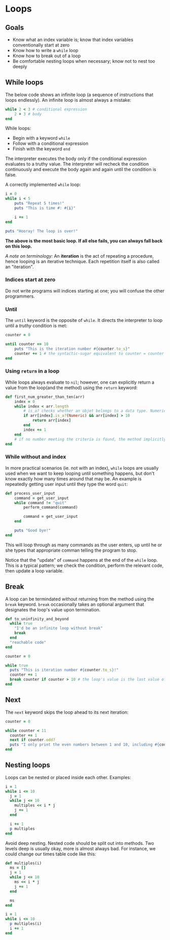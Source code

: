 # Loops

## Goals

* Know what an index variable is; know that index variables conventionally start at zero
* Know how to write a `while` loop
* Know how to break out of a loop 
* Be comfortable nesting loops when necessary; know not to nest too deeply

## While loops

The below code shows an infinite loop (a sequence of instructions that loops  endlessly). An infinite loop is almost always a mistake:

```ruby
while 2 < 3 # conditional expression
    2 + 3 # body
end 
```

While loops:
* Begin with a keyword `while` 
* Follow with a conditional expression
* Finish with the keyword `end`

The interpreter executes the body only if the conditional expression evaluates to a truthy value. The interpreter will recheck the condition continuously and execute the body again and again until the condition is false.

A correctly implemented `while` loop:

```ruby
i = 0
while i < 5
    puts "Repeat 5 times!"
    puts "This is time #: #{i}"

    i += 1
end 

puts "Hooray! The loop is over!"
```
**The above is the most basic loop. If all else fails, you can always fall back on this loop.**

*A note on terminology:* An **iteration** is the act of repeating a procedure, hence looping is an iterative technique. Each repetition itself is also called an "iteration".

### Indices start at zero

Do not write programs will indices starting at one; you will confuse the other programmers.

### Until

The `until` keyword is the opposite of `while`. It directs the interpreter to loop until a *truthy* condition is met:

```ruby
counter = 0

until counter == 10
    puts "This is the iteration number #{counter.to_s}"
    counter += 1 # the syntactic-sugar equivalent to counter = counter + 1
end 
```

### Using `return` in a loop

While loops always evaluate to `nil`; however, one can explicitly return a value from the loop(and the method) using the `return` keyword:

```ruby
def first_num_greater_than_ten(arr)
    index = 0
    while index < arr.length
        # is_a? checks whether an objet belongs to a data type. Numeric is one of many types available
        if arr[index].is_a?(Numeric) && arr[index] > 10
            return arr[index]
        end 
        index += 1
    end
    # if no number meeting the criteria is found, the method implicitly returns nil 
end 
```

### While without and index

In more practical scenarios (ie. not with an index), `while` loops are usually used when we want to keep looping until something happens, but don't know exactly how many times around that may be. An example is repeatedly getting user input until they type the word `quit`:

```ruby
def process_user_input 
    command = get_user_input
    while command != "quit"
        perform_command(command)

        command = get_user_input    
    end 

    puts "Good bye!"
end 
```

This will loop through as many commands as the user enters, up until he or she types that appropriate comman telling the program to stop.

Notice that the "update" of `command` happens at the end of the `while` loop. This is a typical pattern; we check the condition, perform the relevant code, then update a loop variable.

## Break

A loop can be termindated without returning from the method using the `break` keyword. `break` occasionally takes an optional argument that designates the loop's value upon termination.

```ruby
def to_uninfinity_and_beyond
  while true
    "I'd be an infinite loop without break"
    break
  end
  "reachable code"
end

counter = 0

while true
  puts "This is iteration number #{counter.to_s}!"
  counter += 1
  break counter if counter > 10 # the loop's value is the last value of counter
end
```

## Next

The `next` keyword skips the loop ahead to its next iteration:

```ruby
counter = 0

while counter < 11
  counter += 1
  next if counter.odd?
  puts "I only print the even numbers between 1 and 10, including #{counter.to_s}."
end
```

## Nesting loops

Loops can be nested or placed inside each other. Examples:

```ruby
i = 1
while i <= 10
  j = 1
  while j <= 10
    multiples << i * j
    j += 1
  end

  i += 1
  p multiples
end
```

Avoid deep nesting. Nested code should be split out into methods. Two levels deep is usually okay, more is almost always bad. For instance, we could change our times table code like this:

```ruby
def multiples(i)
  ms = []
  j = 1
  while j <= 10
    ms << i * j
    j += 1
  end

  ms
end

i = 1
while i <= 10
  p multiples(i)
  i += 1
end
```